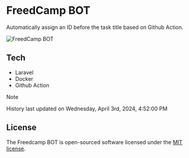 # FreedCamp BOT

Automatically assign an ID before the task title based on Github Action.

![FreedCamp BOT](https://repository-images.githubusercontent.com/737932867/7d34798b-2680-471c-b089-a78a718d3d6a)

## Tech

- Laravel
- Docker
- Github Action

> [!NOTE]  
> History last updated on Wednesday, April 3rd, 2024, 4:52:00 PM

## License

The Freedcamp BOT is open-sourced software licensed under the [MIT license](https://opensource.org/licenses/MIT).
